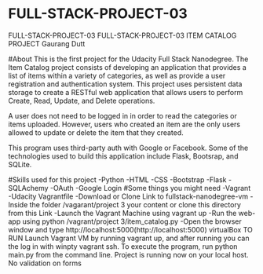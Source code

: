 # FULL-STACK-PROJECT-03
FULL-STACK-PROJECT-03 FULL-STACK-PROJECT-03
ITEM CATALOG PROJECT
Gaurang Dutt

#About
This is the first project for the Udacity Full Stack Nanodegree. The Item Catalog project consists of developing an application that provides a list of items within a variety of categories, as well as provide a user registration and authentication system. This project uses persistent data storage to create a RESTful web application that allows users to perform Create, Read, Update, and Delete operations.

A user does not need to be logged in in order to read the categories or items uploaded. However, users who created an item are the only users allowed to update or delete the item that they created.

This program uses third-party auth with Google or Facebook. Some of the technologies used to build this application include Flask, Bootsrap, and SQLite.

#Skills used for this project
-Python
-HTML
-CSS
-Bootstrap
-Flask
-SQLAchemy
-OAuth
-Google Login
#Some things you might need
-Vagrant
-Udacity Vagrantfile
-Download or Clone Link to fullstack-nanodegree-vm
-Inside the folder /vagarant/project 3 your content or clone this directory from this Link
-Launch the Vagrant Machine using vagrant up
-Run the web-app using python /vagrant/project 3/item_catalog.py
-Open the browser window and type http://localhost:5000(http://localhost:5000)
virtualBox
TO RUN
Launch Vagrant VM by running vagrant up, and after running you can the log in with winpty vagrant ssh.
To execute the program, run python main.py from the command line.
Project is running now on your local host.
No validation on forms
